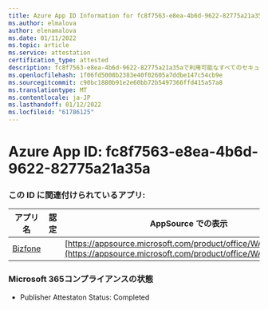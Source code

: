 ```yaml
---
title: Azure App ID Information for fc8f7563-e8ea-4b6d-9622-82775a21a35a
ms.author: elmalova
author: elenamalova
ms.date: 01/11/2022
ms.topic: article
ms.service: attestation
certification_type: attested
description: fc8f7563-e8ea-4b6d-9622-82775a21a35aで利用可能なすべてのセキュリティおよびコンプライアンス情報。
ms.openlocfilehash: 1f06fd5008b2383e40f02605a7ddbe147c54cb9e
ms.sourcegitcommit: c90bc1880b91e2e60bb72b5497366ffd415a57a8
ms.translationtype: MT
ms.contentlocale: ja-JP
ms.lasthandoff: 01/12/2022
ms.locfileid: "61786125"
---
```

# <a name="azure-app-id-fc8f7563-e8ea-4b6d-9622-82775a21a35a"></a>Azure App ID: fc8f7563-e8ea-4b6d-9622-82775a21a35a


### <a name="apps-associated-with-this-id"></a>この ID に関連付けられているアプリ:
| **アプリ名** | **認定** | **AppSource での表示** |
|--------------|---------------|-----------------------|
| [Bizfone](https://docs.microsoft.com/microsoft-365-app-certification/forward/WA200000874) |  | [https://appsource.microsoft.com/product/office/WA200000874](https://appsource.microsoft.com/product/office/WA200000874) |

### <a name="microsoft-365-app-compliance-status"></a>Microsoft 365コンプライアンスの状態
- Publisher Attestaton Status: Completed
